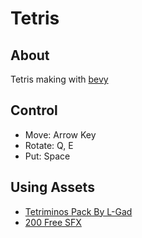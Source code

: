 # Tetris

## About
Tetris making with [bevy](https://bevyengine.org/)

## Control
- Move: Arrow Key
- Rotate: Q, E
- Put: Space

## Using Assets
- [Tetriminos Pack By L-Gad](https://l-gad.itch.io/tetriminos-asset-pack)
- [200 Free SFX](https://kronbits.itch.io/freesfx)

